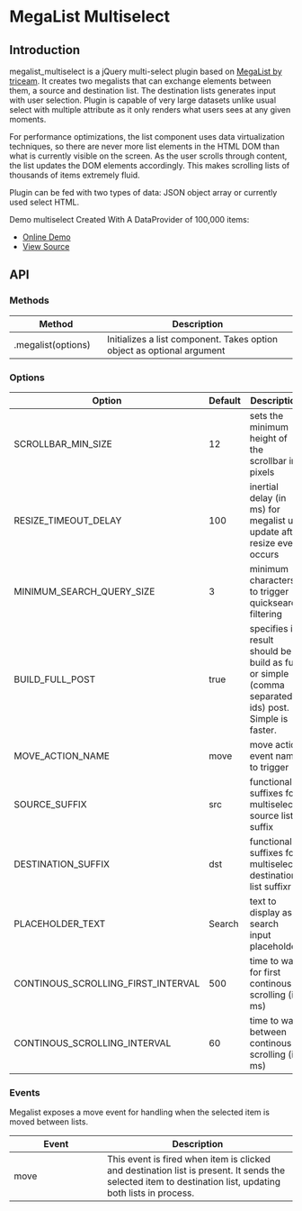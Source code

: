 MegaList Multiselect
====================

## Introduction

megalist_multiselect is a jQuery multi-select plugin based on [MegaList by triceam](https://github.com/triceam/MegaList). It creates two megalists that can exchange elements between them, a source and destination list. The destination lists generates input with user selection. Plugin is capable of very large datasets unlike usual select with multiple attribute as it only renders what users sees at any given moments.

For performance optimizations, the list component uses data virtualization techniques, so there are never more list elements in the HTML DOM than what is currently visible on the screen. As the user scrolls through content, the list updates the DOM elements accordingly. This makes scrolling lists of thousands of items extremely fluid.

Plugin can be fed with two types of data: JSON object array or currently used select HTML.
    
Demo multiselect Created With A DataProvider of 100,000 items:
* [Online Demo](http://maiiku.github.io/megalist_multiselect/samples/01_megalist_multiselect_demo.html)
* [View Source](https://github.com/maiiku/megalist_multiselect/blob/master/samples/01_megalist_multiselect_demo.html)


## API

### Methods

<table>
    <thead>
    <tr>
        <th style="width: 150px;">Method</th>
        <th>Description</th>
    </tr>
    </thead>
    <tbody>
    <tr>
        <td>.megalist(options)</td>
        <td>Initializes a list component. Takes option object as optional
            argument
        </td>
    </tr>
    </tbody>
</table>

### Options

<table>
    <thead>
    <tr>
        <th style="width: 150px;">Option</th>
        <th>Default</th>
        <th>Description</th>
    </tr>
    </thead>
    <tbody>
    <tr>
        <td>SCROLLBAR_MIN_SIZE</td>
        <td>12</td>
        <td>sets the minimum height of the scrollbar in pixels</td>
    </tr>
    <tr>
        <td>RESIZE_TIMEOUT_DELAY</td>
        <td>100</td>
        <td>inertial delay (in ms) for megalist ui update after resize event
            occurs
        </td>
    </tr>
    <tr>
        <td>MINIMUM_SEARCH_QUERY_SIZE</td>
        <td>3</td>
        <td>minimum characters to trigger quicksearch filtering</td>
    </tr>
    <tr>
        <td>BUILD_FULL_POST</td>
        <td>true</td>
        <td>specifies if result should be build as full or simple (comma
            separated ids) post. Simple is faster.
        </td>
    </tr>
    <tr>
        <td>MOVE_ACTION_NAME</td>
        <td>move</td>
        <td>move action event name to trigger</td>
    </tr>
    <tr>
        <td>SOURCE_SUFFIX</td>
        <td>src</td>
        <td>functional suffixes for multiselect: source list suffix</td>
    </tr>
    <tr>
        <td>DESTINATION_SUFFIX</td>
        <td>dst</td>
        <td>functional suffixes for multiselect: destination list suffixr</td>
    </tr>
    <tr>
        <td>PLACEHOLDER_TEXT</td>
        <td>Search</td>
        <td>text to display as search input placeholder</td>
    </tr>
    <tr>
        <td>CONTINOUS_SCROLLING_FIRST_INTERVAL</td>
        <td>500</td>
        <td>time to wait for first continous scrolling (in ms)</td>
    </tr>
    <tr>
        <td>CONTINOUS_SCROLLING_INTERVAL</td>
        <td>60</td>
        <td>time to wait between continous scrolling (in ms)</td>
    </tr>
    </tbody>
</table>

### Events
Megalist exposes a move event for handling when the selected item is moved between lists.

<table>
    <thead>
    <tr>
        <th style="width: 150px;">Event</th>
        <th>Description</th>
    </tr>
    </thead>
    <tbody>
    <tr>
        <td>move</td>
        <td>This event is fired when item is clicked and destination list is
            present. It sends the selected item to destination list, updating
            both lists in process.
        </td>
    </tr>
    </tbody>
</table>